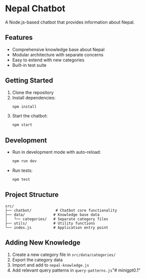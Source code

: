 # Nepal Chatbot

A Node.js-based chatbot that provides information about Nepal.

## Features

- Comprehensive knowledge base about Nepal
- Modular architecture with separate concerns
- Easy to extend with new categories
- Built-in test suite

## Getting Started

1. Clone the repository
2. Install dependencies:
   ```bash
   npm install
   ```
3. Start the chatbot:
   ```bash
   npm start
   ```

## Development

- Run in development mode with auto-reload:
  ```bash
  npm run dev
  ```
- Run tests:
  ```bash
  npm test
  ```

## Project Structure

```
src/
├── chatbot/           # Chatbot core functionality
├── data/             # Knowledge base data
│   └── categories/   # Separate category files
├── utils/            # Utility functions
└── index.js          # Application entry point
```

## Adding New Knowledge

1. Create a new category file in `src/data/categories/`
2. Export the category data
3. Import and add to `nepal-knowledge.js`
4. Add relevant query patterns in `query-patterns.js`"# minigpt0.1" 
